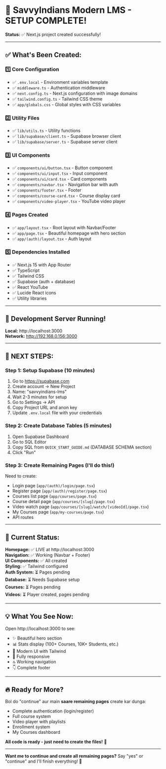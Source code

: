 # 🎉 SavvyIndians Modern LMS - SETUP COMPLETE!

**Status:** ✅ Next.js project created successfully!

---

## ✅ What's Been Created:

### 1️⃣ Core Configuration
- ✅ `.env.local` - Environment variables template
- ✅ `middleware.ts` - Authentication middleware
- ✅ `next.config.ts` - Next.js configuration with image domains
- ✅ `tailwind.config.ts` - Tailwind CSS theme
- ✅ `app/globals.css` - Global styles with CSS variables

### 2️⃣ Utility Files
- ✅ `lib/utils.ts` - Utility functions
- ✅ `lib/supabase/client.ts` - Supabase browser client
- ✅ `lib/supabase/server.ts` - Supabase server client

### 3️⃣ UI Components
- ✅ `components/ui/button.tsx` - Button component
- ✅ `components/ui/input.tsx` - Input component
- ✅ `components/ui/card.tsx` - Card components
- ✅ `components/navbar.tsx` - Navigation bar with auth
- ✅ `components/footer.tsx` - Footer
- ✅ `components/course-card.tsx` - Course display card
- ✅ `components/video-player.tsx` - YouTube video player

### 4️⃣ Pages Created
- ✅ `app/layout.tsx` - Root layout with Navbar/Footer
- ✅ `app/page.tsx` - Beautiful homepage with hero section
- ✅ `app/(auth)/layout.tsx` - Auth layout

### 5️⃣ Dependencies Installed
- ✅ Next.js 15 with App Router
- ✅ TypeScript
- ✅ Tailwind CSS
- ✅ Supabase (auth + database)
- ✅ React YouTube
- ✅ Lucide React icons
- ✅ Utility libraries

---

## 🚀 Development Server Running!

**Local:** http://localhost:3000  
**Network:** http://192.168.0.156:3000

---

## 📝 NEXT STEPS:

### Step 1: Setup Supabase (10 minutes)
1. Go to https://supabase.com
2. Create account → New Project
3. Name: "savvyindians-lms"
4. Wait 2-3 minutes for setup
5. Go to Settings → API
6. Copy Project URL and anon key
7. Update `.env.local` file with your credentials

### Step 2: Create Database Tables (5 minutes)
1. Open Supabase Dashboard
2. Go to SQL Editor
3. Copy SQL from `QUICK_START_GUIDE.md` (DATABASE SCHEMA section)
4. Click "Run"

### Step 3: Create Remaining Pages (I'll do this!)
Need to create:
- Login page (`app/(auth)/login/page.tsx`)
- Register page (`app/(auth)/register/page.tsx`)
- Courses list page (`app/courses/page.tsx`)
- Course detail page (`app/courses/[slug]/page.tsx`)
- Video watch page (`app/courses/[slug]/watch/[videoId]/page.tsx`)
- My Courses page (`app/my-courses/page.tsx`)
- API routes

---

## 🎯 Current Status:

**Homepage:** ✅ LIVE at http://localhost:3000  
**Navigation:** ✅ Working (Navbar + Footer)  
**UI Components:** ✅ All created  
**Styling:** ✅ Tailwind configured  
**Auth System:** ⏳ Pages pending  
**Database:** ⏳ Needs Supabase setup  
**Courses:** ⏳ Pages pending  
**Videos:** ⏳ Player created, pages pending  

---

## 💡 What You See Now:

Open http://localhost:3000 to see:
- ✨ Beautiful hero section
- 📊 Stats display (100+ Courses, 10K+ Students, etc.)
- 🎨 Modern UI with Tailwind
- 📱 Fully responsive
- 🔝 Working navigation
- 👇 Complete footer

---

## 🔥 Ready for More?

Bol do "continue" aur main **saare remaining pages** create kar dunga:
- Complete authentication (login/register)
- Full course system
- Video player with playlists
- Enrollment system
- My Courses dashboard

**All code is ready - just need to create the files!** 🚀

---

**Want me to continue and create all remaining pages?** 
Say "yes" or "continue" and I'll finish everything! 💪
